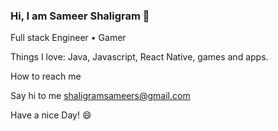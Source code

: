 ### Hi, I am Sameer Shaligram 👋

Full stack Engineer • Gamer

Things I love: Java, Javascript, React Native, games and apps.

How to reach me

Say hi to me shaligramsameers@gmail.com

Have a nice Day! 😄

